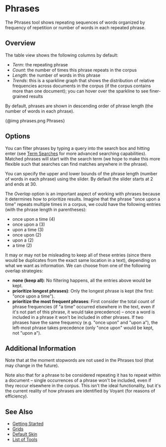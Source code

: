 # Phrases

The Phrases tool shows repeating sequences of words organized by frequency of repetition or number of words in each repeated phrase.

## Overview

The table view shows the following columns by default:

- *Term*: the repeating phrase
- *Count*: the number of times this phrase repeats in the corpus
- *Length*: the number of words in this phrase
- *Trends*: this is a sparkline graph that shows the distribution of relative frequencies across documents in the corpus (if the corpus contains more than one document); you can hover over the sparkline to see finer-grained results

By default, phrases are shown in descending order of phrase length (the number of words in each phrase).

{@img phrases.png Phrases}

## Options

You can filter phrases  by typing a query into the search box and hitting enter (see [Term Searches](#!/guide/search) for more advanced searching capabilities). Matched phrases will start with the search term (we hope to make this more flexible such that searches can find matches anywhere in the phrase).

You can specify the upper and lower bounds of the phrase length (number of words in each phrase) using the slider. By default the slider starts at 2 and ends at 30.

The *Overlap* option is an important aspect of working with phrases because it determines how to prioritize results. Imagine that the phrase "once upon a time" repeats multiple times in a corpus, we could have the following entries (with the phrase length in parentheses):

* once upon a time (4)
* once upon a (3)
* upon a time (3)
* once upon (2)
* upon a (2)
* a time (2)

It may or may not be misleading to keep all of these entries (since there would be duplicates from the exact same location in a text), depending on what we want as information. We can choose from one of the following overlap strategies:

* **none (keep all)**: No filtering happens, all the entries above would be kept.
* **prioritize longest phrases)**: Only the longest phrase is kept (the first: "once upon a time").
* **prioritize the most frequent phrases**: First consider the total count of phrase frequencies (if "a time" occurred elsewhere in the text, even if it's not part of this phrase, it would take precedence) – once a word is included in a phrase it won't be included in other phrases. If two phrases have the same frequency (e.g. "once upon" and "upon a"), the left-most phrase takes precedence (only "once upon" would be kept, not "upon a").

## Additional Information

Note that at the moment stopwords are not used in the Phrases tool (that may change in the future).

Note also that for a phrase to be considered repeating it has to repeat within a document – single occurrences of a phrase won't be included, even if they reccur elsewhere in the corpus. This isn't the ideal functionality, but it's the current reality of how phrases are identified by Voyant (for reasons of efficiency).

## See Also

- [Getting Started](#!/guide/start)
- [Grids](#!/guide/grids)
- [Default Skin](#!/guide/defaultskin)
- [List of Tools](#!/guide/tools)